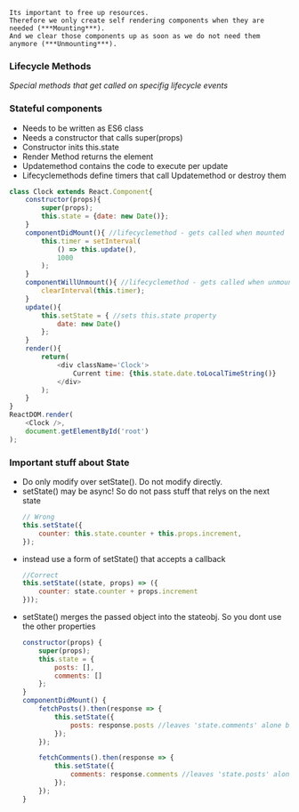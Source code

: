 ```
Its important to free up resources. 
Therefore we only create self rendering components when they are needed (***Mounting***).
And we clear those components up as soon as we do not need them anymore (***Unmounting***).
```
### Lifecycle Methods
*Special methods that get called on specifig lifecycle events*

### Stateful components
- Needs to be written as ES6 class
- Needs a constructor that calls super(props)
- Constructor inits this.state
- Render Method returns the element
- Updatemethod contains the code to execute per update
- Lifecyclemethods define timers that call Updatemethod or destroy them
```javascript
class Clock extends React.Component{
    constructor(props){
        super(props);
        this.state = {date: new Date()};
    }
    componentDidMount(){ //lifecyclemethod - gets called when mounted
        this.timer = setInterval(
            () => this.update(),
            1000
        );
    }
    componentWillUnmount(){ //lifecyclemethod - gets called when unmounted
        clearInterval(this.timer);
    }
    update(){
        this.setState = { //sets this.state property
            date: new Date()
        };
    }
    render(){
        return(
            <div className='Clock'>
                Current time: {this.state.date.toLocalTimeString()}
            </div>
        );
    }
}
ReactDOM.render(
    <Clock />,
    document.getElementById('root')
);
```

### Important stuff about State
- Do only modify over setState(). Do not modify directly.
- setState() may be async! So do not pass stuff that relys on the next state
    ```javascript
    // Wrong
    this.setState({
        counter: this.state.counter + this.props.increment,
    });
    ```
- instead use a form of setState() that accepts a callback
    ```javascript
    //Correct
    this.setState((state, props) => ({
        counter: state.counter + props.increment
    }));
    ```
- setState() merges the passed object into the stateobj. So you dont use the other properties
    ```javascript
    constructor(props) {
        super(props);
        this.state = {
            posts: [],
            comments: []
        };
    }
    componentDidMount() {
        fetchPosts().then(response => {
            this.setState({
                posts: response.posts //leaves 'state.comments' alone but replaces 'state.posts'
            });
        });

        fetchComments().then(response => {
            this.setState({
                comments: response.comments //leaves 'state.posts' alone but replaces 'state.comments'
            });
        });
    }
    ```

